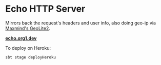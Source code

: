 # Echo HTTP Server

Mirrors back the request's headers and user info, also doing geo-ip
via [Maxmind's GeoLite2](https://dev.maxmind.com/geoip/geoip2/geolite2/).

**[echo.org1.dev](https://echo.org1.dev)**

To deploy on Heroku:

```
sbt stage deployHeroku
```